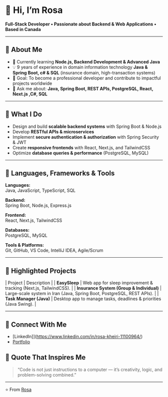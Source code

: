 # 👋 Hi, I’m Rosa

**Full-Stack Developer • Passionate about Backend & Web Applications • Based in Canada**

---

## 🔹 About Me

- 🌱 Currently learning **Node.js, Backend Development & Advanced Java**  
- 💡 9 years of experience in domain information technology **Java & Spring Boot, c# & SQL** (insurance domain, high-transaction systems)  
- 🎯 Goal: To become a professional developer and contribute to impactful projects worldwide  
- 💬 Ask me about: **Java, Spring Boot, REST APIs, PostgreSQL, React, Next.js ,C#, SQL**  

---

## 🔹 What I Do

- Design and build **scalable backend systems** with Spring Boot & Node.js  
- Develop **RESTful APIs & microservices**  
- Implement **secure authentication & authorization** with Spring Security & JWT  
- Create **responsive frontends** with React, Next.js, and TailwindCSS  
- Optimize **database queries & performance** (PostgreSQL, MySQL)  

---

## 🔹 Languages, Frameworks & Tools

**Languages:**  
Java, JavaScript, TypeScript, SQL  

**Backend:**  
Spring Boot, Node.js, Express.js  

**Frontend:**  
React, Next.js, TailwindCSS  

**Databases:**  
PostgreSQL, MySQL  

**Tools & Platforms:**  
Git, GitHub, VS Code, IntelliJ IDEA, Agile/Scrum  

---

## 🔹 Highlighted Projects

| Project | Description |
| **EasySleep** | Web app for sleep improvement & tracking (Next.js, TailwindCSS). |
| **Insurance System (Group & Individual)** | Large-scale system in Iran (Java, Spring Boot, PostgreSQL, REST APIs). |
| **Task Manager (Java)** | Desktop app to manage tasks, deadlines & priorities (Java Swing). |

---



## 🔹 Connect With Me

- [LinkedIn]](https://www.linkedin.com/in/rosa-kheiri-11100964/) 
- [Portfolio]((https://my-app-tool.vercel.app/))  



## 🔹 Quote That Inspires Me

> “Code is not just instructions to a computer — it’s creativity, logic, and problem-solving combined.”

---

⭐ From [Rosa](https://github.com/rosa-developer)
